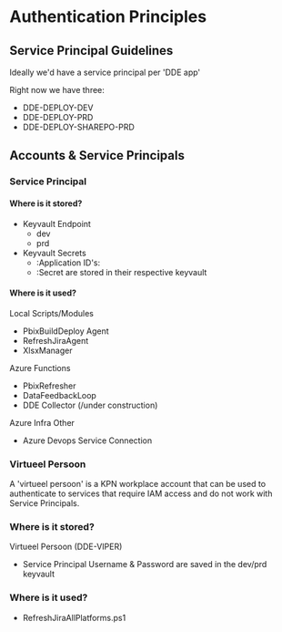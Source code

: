 ﻿# Authentication Principles

## Service Principal Guidelines

Ideally we'd have a service principal per 'DDE app'

Right now we have three:

- DDE-DEPLOY-DEV
- DDE-DEPLOY-PRD
- DDE-DEPLOY-SHAREPO-PRD

## Accounts & Service Principals

### Service Principal

#### Where is it stored?

- Keyvault Endpoint
  - dev
  - prd
- Keyvault Secrets
  - :Application ID's:
  - :Secret are stored in their respective keyvault

#### Where is it used?

Local Scripts/Modules

- PbixBuildDeploy Agent
- RefreshJiraAgent
- XlsxManager

Azure Functions

- PbixRefresher
- DataFeedbackLoop
- DDE Collector (/under construction)

Azure Infra Other

- Azure Devops Service Connection

### Virtueel Persoon

A 'virtueel persoon' is a KPN workplace account that can be used to authenticate to services that require IAM access and do not work with Service Principals.

### Where is it stored?

Virtueel Persoon (DDE-VIPER)

- Service Principal Username & Password are saved in the dev/prd keyvault

### Where is it used?

- RefreshJiraAllPlatforms.ps1
